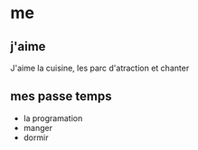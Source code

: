 # me
## j'aime
J'aime la cuisine, les parc d'atraction et chanter
## mes passe temps
- la programation
- manger
- dormir
